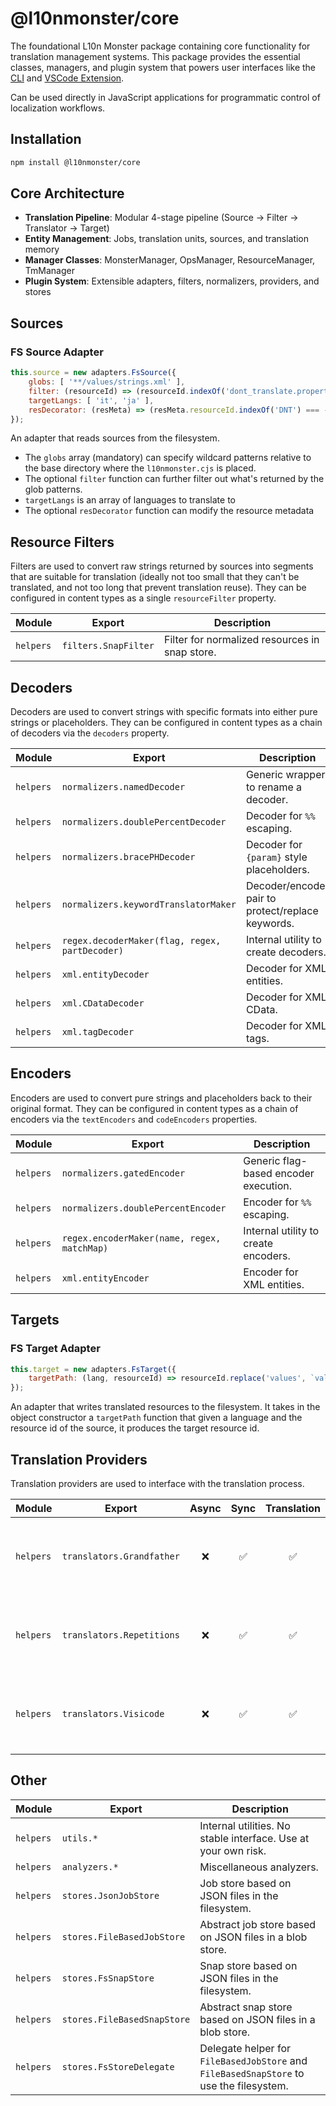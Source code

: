 # @l10nmonster/core

The foundational L10n Monster package containing core functionality for translation management systems. This package provides the essential classes, managers, and plugin system that powers user interfaces like the [CLI](../cli) and [VSCode Extension](../vscode-l10nmanager).

Can be used directly in JavaScript applications for programmatic control of localization workflows.

## Installation

```bash
npm install @l10nmonster/core
```

## Core Architecture

- **Translation Pipeline**: Modular 4-stage pipeline (Source → Filter → Translator → Target)
- **Entity Management**: Jobs, translation units, sources, and translation memory
- **Manager Classes**: MonsterManager, OpsManager, ResourceManager, TmManager
- **Plugin System**: Extensible adapters, filters, normalizers, providers, and stores

## Sources

### FS Source Adapter

```js
this.source = new adapters.FsSource({
    globs: [ '**/values/strings.xml' ],
    filter: (resourceId) => (resourceId.indexOf('dont_translate.properties') === -1),
    targetLangs: [ 'it', 'ja' ],
    resDecorator: (resMeta) => (resMeta.resourceId.indexOf('DNT') === -1 ? resMeta : { ...resMeta, targetLangs: [] }),
});
```

An adapter that reads sources from the filesystem.

* The `globs` array (mandatory) can specify wildcard patterns relative to the base directory where the `l10nmonster.cjs` is placed.
* The optional `filter` function can further filter out what's returned by the glob patterns.
* `targetLangs` is an array of languages to translate to
* The optional `resDecorator` function can modify the resource metadata

## Resource Filters

Filters are used to convert raw strings returned by sources into segments that are suitable for translation (ideally not too small that they can't be translated, and not too long that prevent translation reuse). They can be configured in content types as a single `resourceFilter` property.

|Module|Export|Description|
|---|---|---|
|`helpers`|`filters.SnapFilter`|Filter for normalized resources in snap store.

## Decoders

Decoders are used to convert strings with specific formats into either pure strings or placeholders. They can be configured in content types as a chain of decoders via the `decoders` property.

|Module|Export|Description|
|---|---|---|
|`helpers`|`normalizers.namedDecoder`|Generic wrapper to rename a decoder.|
|`helpers`|`normalizers.doublePercentDecoder`|Decoder for `%%` escaping.|
|`helpers`|`normalizers.bracePHDecoder`|Decoder for `{param}` style placeholders.|
|`helpers`|`normalizers.keywordTranslatorMaker`|Decoder/encoder pair to protect/replace keywords.|
|`helpers`|`regex.decoderMaker(flag, regex, partDecoder)`|Internal utility to create decoders.|
|`helpers`|`xml.entityDecoder`|Decoder for XML entities.|
|`helpers`|`xml.CDataDecoder`|Decoder for XML CData.|
|`helpers`|`xml.tagDecoder`|Decoder for XML tags.|

## Encoders

Encoders are used to convert pure strings and placeholders back to their original format. They can be configured in content types as a chain of encoders via the `textEncoders` and `codeEncoders` properties.

|Module|Export|Description|
|---|---|---|
|`helpers`|`normalizers.gatedEncoder`|Generic flag-based encoder execution.|
|`helpers`|`normalizers.doublePercentEncoder`|Encoder for `%%` escaping.|
|`helpers`|`regex.encoderMaker(name, regex, matchMap)`|Internal utility to create encoders.|
|`helpers`|`xml.entityEncoder`|Encoder for XML entities.|

## Targets

### FS Target Adapter

```js
this.target = new adapters.FsTarget({
    targetPath: (lang, resourceId) => resourceId.replace('values', `values-${lang}`),
});
```

An adapter that writes translated resources to the filesystem. It takes in the object constructor a `targetPath` function that given a language and the resource id of the source, it produces the target resource id.

## Translation Providers

Translation providers are used to interface with the translation process.

|Module|Export|Async|Sync|Translation|Refresh|Description|
|---|---|:---:|:---:|:---:|:---:|---|
|`helpers`|`translators.Grandfather`|❌|✅|✅|✅|Create translations based on existing translated resources.
|`helpers`|`translators.Repetitions`|❌|✅|✅|✅|Create translations based on leverage of 100% text matches.
|`helpers`|`translators.Visicode`|❌|✅|✅|✅|Pseudo-localization with visual identification of string id's.

## Other

|Module|Export|Description|
|------|---|---|
|`helpers`|`utils.*`|Internal utilities. No stable interface. Use at your own risk.|
|`helpers`|`analyzers.*`|Miscellaneous analyzers.|
|`helpers`|`stores.JsonJobStore`|Job store based on JSON files in the filesystem.|
|`helpers`|`stores.FileBasedJobStore`|Abstract job store based on JSON files in a blob store.|
|`helpers`|`stores.FsSnapStore`|Snap store based on JSON files in the filesystem.|
|`helpers`|`stores.FileBasedSnapStore`|Abstract snap store based on JSON files in a blob store.|
|`helpers`|`stores.FsStoreDelegate`|Delegate helper for `FileBasedJobStore` and `FileBasedSnapStore` to use the filesystem.|
